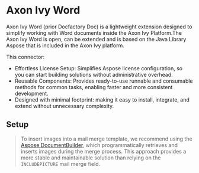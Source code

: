 # Axon Ivy Word
Axon Ivy Word (prior Docfactory Doc) is a lightweight extension designed to simplify working with Word documents inside the Axon Ivy Platform.The Axon Ivy Word is open, can be extended and is based on the Java Library Aspose that is included in the Axon Ivy platform.

This connector:
- Effortless License Setup: Simplifies Aspose license configuration, so you can start building solutions without administrative overhead.
- Reusable Components: Provides ready-to-use runnable and consumable methods for common tasks, enabling faster and more consistent development.
- Designed with minimal footprint: making it easy to install, integrate, and extend without unnecessary complexity.

## Setup

> To insert images into a mail merge template, we recommend using the
[Aspose DocumentBuilder](https://docs.aspose.com/words/java/insert-picture-in-document/),
which programmatically retrieves and inserts images during the merge process. This approach provides
a more stable and maintainable solution than relying on the `INCLUDEPICTURE` mail merge field.